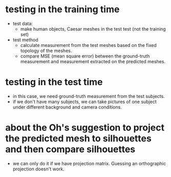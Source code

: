 # testing in the training time
- test data:
  - make human objects, Caesar meshes in the test test (not the training set)
- test method
  - calculate measurement from the test meshes based on the fixed topology of the meshes.
  - compare MSE (mean square error) between the ground-truth measurement and measurement extracted on the predicted meshes.

# testing in the test time
  - in this case, we need ground-truth measurement from the test subjects.
  - if we don't have many subjects, we can take pictures of one subject under different background and camera conditions.

# about the Oh's suggestion to  project the predicted mesh to silhouettes and then compare silhouettes
  - we can only do it if we have projection matrix. Guessing an orthographic projection doesn't work.
